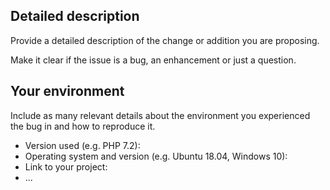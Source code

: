 <!-- Provide a general summary of the issue in the Title above -->

## Detailed description

Provide a detailed description of the change or addition you are proposing.

Make it clear if the issue is a bug, an enhancement or just a question.

## Your environment

Include as many relevant details about the environment you experienced the bug in and how to reproduce it.

* Version used (e.g. PHP 7.2):
* Operating system and version (e.g. Ubuntu 18.04, Windows 10):
* Link to your project:
* ...
